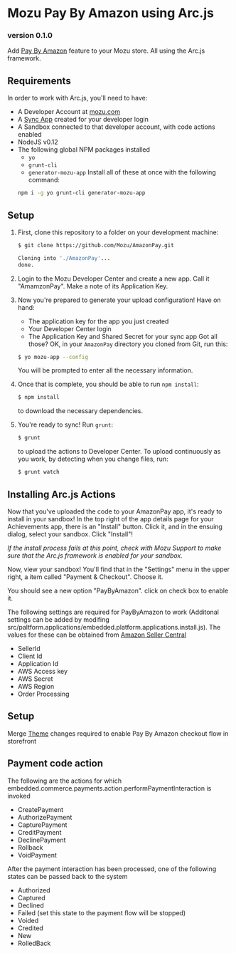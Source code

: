 # Mozu Pay By Amazon using Arc.js
### version 0.1.0

Add [Pay By Amazon](https://payments.amazon.com/home) feature to your Mozu store. All using the Arc.js framework.

## Requirements

In order to work with Arc.js, you'll need to have:

 - A Developer Account at [mozu.com](http://mozu.com/login)
 - A [Sync App](https://github.com/Mozu/generator-mozu-app/blob/master/docs/sync-app.md) created for your developer login
 - A Sandbox connected to that developer account, with code actions enabled
 - NodeJS v0.12
 - The following global NPM packages installed
    - `yo`
    - `grunt-cli`
    - `generator-mozu-app`
   Install all of these at once with the following command:
   ```sh
   npm i -g yo grunt-cli generator-mozu-app
   ```

## Setup

1. First, clone this repository to a folder on your development machine:
   ```sh
   $ git clone https://github.com/Mozu/AmazonPay.git
   
   Cloning into './AmazonPay'...
   done.
   ```

2. Login to the Mozu Developer Center and create a new app. Call it "AmamzonPay". Make a note of its Application Key.

3. Now you're prepared to generate your upload configuration! Have on hand:
    - The application key for the app you just created
    - Your Developer Center login
    - The Application Key and Shared Secret for your sync app
   Got all those? OK, in your `AmazonPay` directory you cloned from Git, run this:
   ```sh
   $ yo mozu-app --config
   ```
   You will be prompted to enter all the necessary information.

4. Once that is complete, you should be able to run `npm install`:
   ```sh
   $ npm install
   ```
   to download the necessary dependencies.

5. You're ready to sync! Run `grunt`:
   ```sh
   $ grunt
   ```
   to upload the actions to Developer Center. To upload continuously as you work, by detecting when you change files, run:
   ```sh
   $ grunt watch
   ```

## Installing Arc.js Actions

Now that you've uploaded the code to your AmazonPay app, it's ready to install in your sandbox! In the top right of the app details page for your Achievements app, there is an "Install" button. Click it, and in the ensuing dialog, select your sandbox. Click "Install"!

*If the install process fails at this point, check with Mozu Support to make sure that the Arc.js framework is enabled for your sandbox.*

Now, view your sandbox! You'll find that in the "Settings" menu in the upper right, a item called "Payment & Checkout". Choose it.

You should see a new option "PayByAmazon". click on check box to enable it.

The following settings are required for PayByAmazon to work (Additonal settings can be added by modifing src/paltform.applications/embedded.platform.applications.install.js). The values for these can be obtained from [Amazon Seller Central](https://sellercentral.amazon.com/)
- SellerId
- Client Id
- Application Id
- AWS Access key
- AWS Secret
- AWS Region
- Order Processing

## Setup

Merge [Theme](https://github.com/Mozu/core-theme-preview/tree/amazonpay-checkout) changes required to enable Pay By Amazon checkout flow in storefront


## Payment code action

The following are the actions for which embedded.commerce.payments.action.performPaymentInteraction is invoked
- CreatePayment
- AuthorizePayment
- CapturePayment
- CreditPayment
- DeclinePayment
- Rollback
- VoidPayment

After the payment interaction has been processed, one of the following states can be passed back to the system
- Authorized
- Captured
- Declined
- Failed (set this state to the payment flow will be stopped)
- Voided
- Credited
- New
- RolledBack